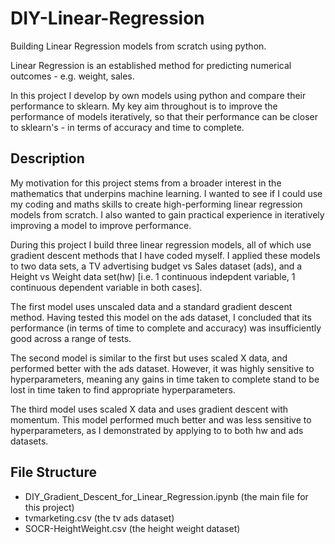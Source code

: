 # DIY-Linear-Regression
Building Linear Regression models from scratch using python.

Linear Regression is an established method for predicting numerical outcomes - e.g. weight, sales.

In this project I develop by own models using python and compare their performance to sklearn. My key aim throughout is to improve the performance of models iteratively, so that their performance can be closer to sklearn's - in terms of accuracy and time to complete.

## Description
My motivation for this project stems from a broader interest in the mathematics that underpins machine learning. I wanted to see if I could use my coding and maths skills to create high-performing linear regression models from scratch. I also wanted to gain practical experience in iteratively improving a model to improve performance.

During this project I build three linear regression models, all of which use gradient descent methods that I have coded myself. I applied these models to two data sets, a TV advertising budget vs Sales dataset (ads), and a Height vs Weight data set(hw) [i.e. 1 continuous indepdent variable, 1 continuous dependent variable in both cases].

The first model uses unscaled data and a standard gradient descent method. Having tested this model on the ads dataset, I concluded that its performance (in terms of time to complete and accuracy) was insufficiently good across a range of tests.

The second model is similar to the first but uses scaled X data, and performed better with the ads dataset. However, it was highly sensitive to hyperparameters, meaning any gains in time taken to complete stand to be lost in time taken to find appropriate hyperparameters. 

The third model uses scaled X data and uses gradient descent with momentum. This model performed much better and was less sensitive to hyperparameters, as I demonstrated by applying to to both hw and ads datasets. 

## File Structure

- DIY_Gradient_Descent_for_Linear_Regression.ipynb (the main file for this project)
- tvmarketing.csv (the tv ads dataset)
- SOCR-HeightWeight.csv (the height weight dataset)


